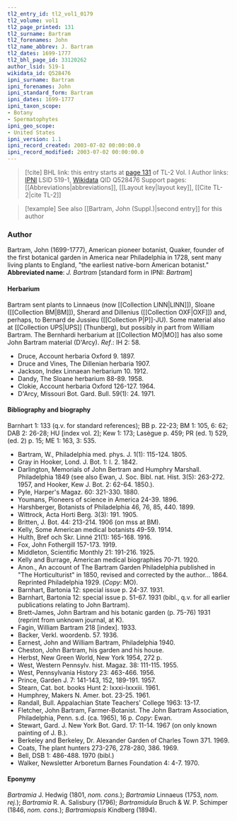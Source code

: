 ```yaml
---
tl2_entry_id: tl2_vol1_0179
tl2_volume: vol1
tl2_page_printed: 131
tl2_surname: Bartram
tl2_forenames: John
tl2_name_abbrev: J. Bartram
tl2_dates: 1699-1777
tl2_bhl_page_id: 33120262
author_lsid: 519-1
wikidata_id: Q528476
ipni_surname: Bartram
ipni_forenames: John
ipni_standard_form: Bartram
ipni_dates: 1699-1777
ipni_taxon_scope: 
- Botany
- Spermatophytes
ipni_geo_scope: 
- United States
ipni_version: 1.1
ipni_record_created: 2003-07-02 00:00:00.0
ipni_record_modified: 2003-07-02 00:00:00.0
---
```


> [!cite] BHL link: this entry starts at [page 131](https://www.biodiversitylibrary.org/page/33120262) of TL-2 Vol. I
> Author links: [IPNI](https://www.ipni.org/a/519-1) LSID 519-1, [Wikidata](https://www.wikidata.org/wiki/Q528476) QID Q528476
> Support pages: [[Abbreviations|abbreviations]], [[Layout key|layout key]], [[Cite TL-2|cite TL-2]]

> [!example] See also [[Bartram, John (Suppl.)|second entry]] for this author

### Author

Bartram, John (1699-1777), American pioneer botanist, Quaker, founder of the first botanical garden in America near Philadelphia in 1728, sent many living plants to England, "the earliest native-born American botanist." 
**Abbreviated name**: *J. Bartram* \[standard form in IPNI: *Bartram*\]

#### Herbarium

Bartram sent plants to Linnaeus (now [[Collection LINN|LINN]]), Sloane ([[Collection BM|BM]]), Sherard and Dillenius ([[Collection OXF|OXF]]) and, perhaps, to Bernard de Jussieu ([[Collection P|P]]-JU). Some material also at [[Collection UPS|UPS]] (Thunberg), but possibly in part from William Bartram. The Bernhardi herbarium at [[Collection MO|MO]] has also some John Bartram material (D'Arcy).
*Ref*.: IH 2: 58.
- Druce, Account herbaria Oxford 9. 1897.
- Druce and Vines, The Dillenian herbaria 1907.
- Jackson, Index Linnaean herbarium 10. 1912.
- Dandy, The Sloane herbarium 88-89. 1958.
- Clokie, Account herbaria Oxford 126-127. 1964.
- D'Arcy, Missouri Bot. Gard. Bull. 59(1): 24. 1971.

#### Bibliography and biography

Barnhart 1: 133 (q.v. for standard references); BB p. 22-23; BM 1: 105, 6: 62; DAB 2: 26-28; HU \[index vol. 2\]; Kew 1: 173; Lasègue p. 459; PR (ed. 1) 529, (ed. 2) p. 15; ME 1: 163, 3: 535.
- Bartram, W., Philadelphia med. phys. J. 1(1): 115-124. 1805.
- Gray in Hooker, Lond. J. Bot. 1: I. 2. 1842.
- Darlington, Memorials of John Bertram and Humphry Marshall. Philadelphia 1849 (see also Ewan, J. Soc. Bibl. nat. Hist. 3(5): 263-272. 1957, and Hooker, Kew J. Bot. 2: 62-64. 1850.).
- Pyle, Harper's Magaz. 60: 321-330. 1880.
- Youmans, Pioneers of science in America 24-39. 1896.
- Harshberger, Botanists of Philadelphia 46, 76, 85, 440. 1899.
- Wittrock, Acta Horti Berg. 3(3): 191. 1905.
- Britten, J. Bot. 44: 213-214. 1906 (on mss at BM).
- Kelly, Some American medical botanists 49-59. 1914.
- Hulth, Bref och Skr. Linné 21(1): 165-168. 1916.
- Fox, John Fothergill 157-173. 1919.
- Middleton, Scientific Monthly 21: 191-216. 1925.
- Kelly and Burrage, American medical biographies 70-71. 1920.
- Anon., An account of The Bartram Garden Philadelphia published in "The Horticulturist" in 1850, revised and corrected by the author... 1864. Reprinted Philadelphia 1929. (*Copy*: MO).
- Barnhart, Bartonia 12: special issue p. 24-37. 1931.
- Barnhart, Bartonia 12: special issue p. 51-67. 1931 (bibl., q.v. for all earlier publications relating to John Bartram).
- Brett-James, John Bartram and his botanic garden (p. 75-76) 1931 (reprint from unknown journal, at K).
- Fagin, William Bartram 218 \[index\]. 1933.
- Backer, Verkl. woordenb. 57. 1936.
- Earnest, John and William Bartram, Philadelphia 1940.
- Cheston, John Bartram, his garden and his house.
- Herbst, New Green World, New York 1954, 272 p.
- West, Western Pennsylv. hist. Magaz. 38: 111-115. 1955.
- West, Pennsylvania History 23: 463-466. 1956.
- Prince, Garden J. 7: 141-143, 152, 189-191. 1957.
- Stearn, Cat. bot. books Hunt 2: lxxxi-lxxxiii. 1961.
- Humphrey, Makers N. Amer. bot. 23-25. 1961.
- Randall, Bull. Appalachian State Teachers' College 1963: 13-17.
- Fletcher, John Bartram, Farmer-Botanist. The John Bartram Association, Philadelphia, Penn. s.d. (ca. 1965), 16 p. *Copy*: Ewan.
- Stewart, Gard. J. New York Bot. Gard. 17: 11-14. 1967 (on only known painting of J. B.).
- Berkeley and Berkeley, Dr. Alexander Garden of Charles Town 371. 1969.
- Coats, The plant hunters 273-276, 278-280, 386. 1969.
- Bell, DSB 1: 486-488. 1970 (bibl.)
- Walker, Newsletter Arboretum Barnes Foundation 4: 4-7. 1970.

#### Eponymy

*Bartramia* J. Hedwig (1801, *nom. cons.*); *Bartramia* Linnaeus (1753, *nom. rej.*); *Bartramia* R. A. Salisbury (1796); *Bartramidula* Bruch & W. P. Schimper (1846, *nom. cons.*); *Bartramiopsis* Kindberg (1894).

